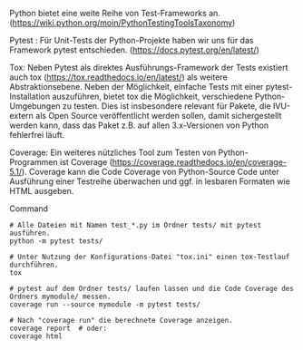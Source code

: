 

Python bietet eine weite Reihe von Test-Frameworks an. (https://wiki.python.org/moin/PythonTestingToolsTaxonomy)

Pytest :
Für Unit-Tests der Python-Projekte haben wir uns für das Framework pytest entschieden. (https://docs.pytest.org/en/latest/)

Tox: 
Neben Pytest als direktes Ausführungs-Framework der Tests existiert auch tox (https://tox.readthedocs.io/en/latest/) als weitere Abstraktionsebene. 
Neben der Möglichkeit, einfache Tests mit einer pytest-Installation auszuführen, bietet tox die Möglichkeit, verschiedene Python-Umgebungen zu testen. 
Dies ist insbesondere relevant für Pakete, die IVU-extern als Open Source veröffentlicht werden sollen, damit sichergestellt werden kann, dass das Paket z.B. auf allen 3.x-Versionen von Python fehlerfrei läuft. 

Coverage: 
Ein weiteres nützliches Tool zum Testen von Python-Programmen ist Coverage (https://coverage.readthedocs.io/en/coverage-5.1/). 
Coverage kann die Code Coverage von Python-Source Code unter Ausführung einer Testreihe überwachen und ggf. in lesbaren Formaten wie HTML ausgeben.


Command 
```
# Alle Dateien mit Namen test_*.py im Ordner tests/ mit pytest ausführen.
python -m pytest tests/
 
# Unter Nutzung der Konfigurations-Datei "tox.ini" einen tox-Testlauf durchführen.
tox
 
# pytest auf dem Ordner tests/ laufen lassen und die Code Coverage des Ordners mymodule/ messen.
coverage run --source mymodule -m pytest tests/
 
# Nach "coverage run" die berechnete Coverage anzeigen.
coverage report  # oder:
coverage html
```



